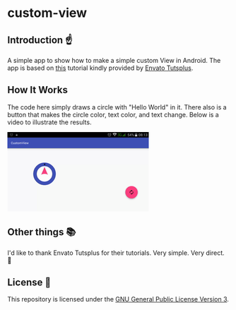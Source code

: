 # custom-view

## Introduction :point_up:

A simple app to show how to make a simple custom View in Android. The app is based on [this](http://code.tutsplus.com/tutorials/android-sdk-creating-custom-views--mobile-14548) tutorial kindly provided by [Envato Tutsplus](http://tutsplus.com/). 

## How It Works

The code here simply draws a circle with "Hello World" in it. There also is a button that makes the circle color, text color, and text change. Below is a video to illustrate the results.

![The custom view and a button to change it's attributes one-way.](screen-records/main-activity.gif) 

## Other things :books:

I'd like to thank Envato Tutsplus for their tutorials. Very simple. Very direct. :clap:

## License :lock_with_ink_pen:

This repository is licensed under the [GNU General Public License Version 3](http://www.gnu.org/licenses/gpl-3.0.en.html).
